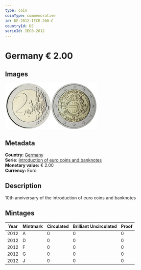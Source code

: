 ```yaml
---
type: coin
coinType: commemorative
id: DE-2012-IECB-200-C
countryId: DE
serieId: IECB-2012
---
```


# Germany € 2.00

## Images

<img src="../../Images/common-2007-200.webp" height="150" alt="Front image"><img src="Images/DE-2012-200.webp" height="150" alt="Back image">

## Metadata

**Country:** [Germany](../../Countries/Germany/index.md)\
**Serie:** [introduction of euro coins and banknotes](index.md)\
**Monetary value:** € 2.00\
**Currency:** Euro

## Description

10th anniversary of the introduction of euro coins and banknotes

## Mintages

| Year | Mintmark | Circulated | Brilliant Uncirculated | Proof |
| ---- | -------- | ---------- | ---------------------- | ----- |
| 2012 | A | 0| 0 | 0 |
| 2012 | D | 0| 0 | 0 |
| 2012 | F | 0| 0 | 0 |
| 2012 | G | 0| 0 | 0 |
| 2012 | J | 0| 0 | 0 |
